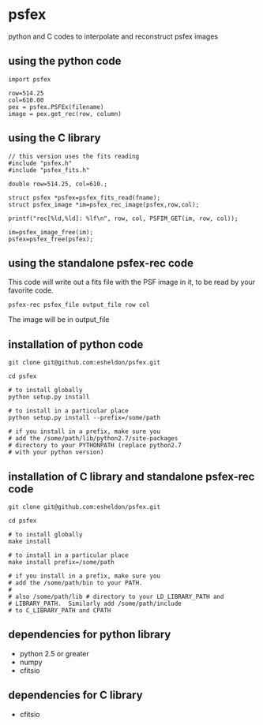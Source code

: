 psfex
=====

python and C codes to interpolate and reconstruct psfex images

using the python code
---------------------

    import psfex

    row=514.25
    col=610.00
    pex = psfex.PSFEx(filename)
    image = pex.get_rec(row, column)

using the C library
-------------------

    // this version uses the fits reading
    #include "psfex.h"
    #include "psfex_fits.h"

    double row=514.25, col=610.;

    struct psfex *psfex=psfex_fits_read(fname);
    struct psfex_image *im=psfex_rec_image(psfex,row,col);

    printf("rec[%ld,%ld]: %lf\n", row, col, PSFIM_GET(im, row, col));

    im=psfex_image_free(im);
    psfex=psfex_free(psfex);

using the standalone psfex-rec code
----------------------------------

This code will write out a fits file with the PSF image in it,
to be read by your favorite code.

    psfex-rec psfex_file output_file row col

The image will be in output_file

installation of python code
----------------------------

    git clone git@github.com:esheldon/psfex.git

    cd psfex

    # to install globally
    python setup.py install

    # to install in a particular place
    python setup.py install --prefix=/some/path

    # if you install in a prefix, make sure you
    # add the /some/path/lib/python2.7/site-packages
    # directory to your PYTHONPATH (replace python2.7
    # with your python version)

installation of C library and standalone psfex-rec code
------------------------------------------------------

    git clone git@github.com:esheldon/psfex.git

    cd psfex

    # to install globally
    make install

    # to install in a particular place
    make install prefix=/some/path

    # if you install in a prefix, make sure you
    # add the /some/path/bin to your PATH.
    #
    # also /some/path/lib # directory to your LD_LIBRARY_PATH and
    # LIBRARY_PATH.  Similarly add /some/path/include
    # to C_LIBRARY_PATH and CPATH


dependencies for python library
-------------------------------

- python 2.5 or greater
- numpy
- cfitsio

dependencies for C library
-------------------------------

- cfitsio
